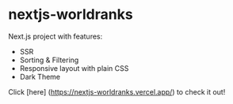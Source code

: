 # nextjs-worldranks

Next.js project with features:

- SSR
- Sorting & Filtering
- Responsive layout with plain CSS
- Dark Theme

Click [here] (https://nextjs-worldranks.vercel.app/) to check it out!
